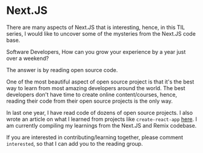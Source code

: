 # Next.JS

There are many aspects of Next.JS that is interesting, hence, in this TIL series, I would like to uncover some of the mysteries from the Next.JS code base.

Software Developers, How can you grow your experience by a year just over a weekend?

The answer is by reading open source code.

One of the most beautiful aspect of open source project is that it's the best way to learn from most amazing developers around the world. The best developers don't have time to create online content/courses, hence, reading their code from their open source projects is the only way.

In last one year, I have read code of dozens of open source projects. I also wrote an article on what I learned from projects like `create-react-app` [here](https://medium.com/@swaroopshyam0/walkthrough-of-create-react-app-codebase-b07d94e6c4d6). I am currently compiling my learnings from the Next.JS and Remix codebase.

If you are interested in contributing/learning together, please comment `interested`, so that I can add you to the reading group.
